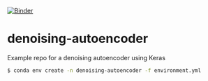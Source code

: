[![Binder](https://mybinder.org/badge_logo.svg)](https://mybinder.org/v2/gh/ccaballeroh/denoising-autoencoder/main)

# denoising-autoencoder
Example repo for a denoising autoencoder using Keras

```bash
$ conda env create -n denoising-autoencoder -f environment.yml
```
